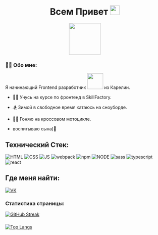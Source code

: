 <div id="header" align="center">
   <h1>
  Всем Привет
  <img src="https://media.giphy.com/media/hvRJCLFzcasrR4ia7z/giphy.gif" width="30px"/>
</h1>
  <img src="https://media.giphy.com/media/M9gbBd9nbDrOTu1Mqx/giphy.gif" width="100"/>
</div> 



### :man_technologist: Обо мне:
Я начинающий Frontend разработчик <img src="https://media0.giphy.com/media/qQRfz2VfUbDeebczif/giphy.gif?cid=ecf05e478ze4yu5g9qpzv1b53c8tlzidu3iidxtqi3xrr66t&rid=giphy.gif&ct=g" width="50"> из Карелии.
- :man_student: Учусь на курсе по фронтенд в SkillFactory.

- :snowboarder: Зимой в свободное время катаюсь на сноуборде.

- :biking_man: Гоняю на кроссовом мотоцикле.

- воспитываю сына):baby: 

<div id="skills" >
  <h2 id = "skills__title" >Технический Стек:</h2>
  <img src="https://img.shields.io/badge/HTML5-red?logo=HTML5&logoColor=white&style=for-the-badge" alt="HTML"/>
  <img src="https://img.shields.io/badge/css3-blue?logo=CSS3&logoColor=white&style=for-the-badge" alt="CSS"/>
  <img src="https://img.shields.io/badge/javascript-grey?logo=javascript&logoColor=yellow&style=for-the-badge" alt="JS"/>
  <img src="https://img.shields.io/badge/webpack-lightblue?logo=webpack&logoColor=grey&style=for-the-badge" alt="webpack"/>
  <img src="https://img.shields.io/badge/npm-red?logo=npm&logoColor=white&style=for-the-badge" alt="npm"/>
  <img src="https://img.shields.io/badge/node.js-green?logo=node.js&logoColor=white&style=for-the-badge" alt="NODE"/>
  <img src="https://img.shields.io/badge/sass-ed3b97?logo=sass&logoColor=white&style=for-the-badge" alt="sass"/>
  <img src="https://img.shields.io/badge/typescript-blue?logo=typescript&logoColor=white&style=for-the-badge" alt="typescript"/>
  <img src="https://img.shields.io/badge/react-inactive?logo=react&logoColor=lightblue&style=for-the-badge" alt="react"/>
  <img src="" alt=""/>
  <img src="" alt=""/>
  <img src="" alt=""/>
</div>
  
<div id="badges" >
  <h2 id = "social__title">Где меня найти:</h2>
  <a href="https://vk.com/maxsavinec">
  <img src="https://img.shields.io/badge/%D0%92%D0%9A%D0%BE%D0%BD%D1%82%D0%B0%D0%BA%D1%82%D0%B5-blue?logo=VK&logoColor=white&style=for-the-badge" alt="VK"/>
  </a>
 
</div>

###  Статистика страницы:
[![GitHub Streak](http://github-readme-streak-stats.herokuapp.com?user=savamaxxx&theme=dark&background=000000)](https://git.io/streak-stats)
### 
[![Top Langs](https://github-readme-stats.vercel.app/api/top-langs/?username=savamaxxx&layout=compact&theme=vision-friendly-dark)](https://github.com/anuraghazra/github-readme-stats)

<!--
**savamaxxx/savamaxxx** is a ✨ _special_ ✨ repository because its `README.md` (this file) appears on your GitHub profile.

Here are some ideas to get you started:

- 🔭 I’m currently working on ...
- 🌱 I’m currently learning ...
- 👯 I’m looking to collaborate on ...
- 🤔 I’m looking for help with ...
- 💬 Ask me about ...
- 📫 How to reach me: ...
- 😄 Pronouns: ...
- ⚡ Fun fact: ...
-->
